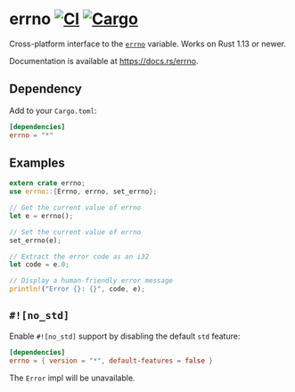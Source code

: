# errno [![CI](https://github.com/lambda-fairy/rust-errno/actions/workflows/main.yml/badge.svg)](https://github.com/lambda-fairy/rust-errno/actions/workflows/main.yml) [![Cargo](https://img.shields.io/crates/v/errno.svg)](https://crates.io/crates/errno)

Cross-platform interface to the [`errno`][errno] variable. Works on Rust 1.13 or newer.

Documentation is available at <https://docs.rs/errno>.

[errno]: https://en.wikipedia.org/wiki/Errno.h


## Dependency

Add to your `Cargo.toml`:

```toml
[dependencies]
errno = "*"
```


## Examples

```rust
extern crate errno;
use errno::{Errno, errno, set_errno};

// Get the current value of errno
let e = errno();

// Set the current value of errno
set_errno(e);

// Extract the error code as an i32
let code = e.0;

// Display a human-friendly error message
println!("Error {}: {}", code, e);
```


## `#![no_std]`

Enable `#![no_std]` support by disabling the default `std` feature:

```toml
[dependencies]
errno = { version = "*", default-features = false }
```

The `Error` impl will be unavailable.
